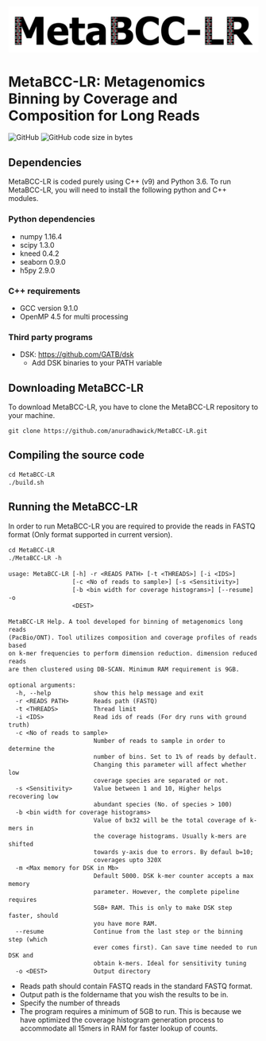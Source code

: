 <p align="center">
  <img src="MetaBCC-LR_logo.png" width="600" title="Final Labelling" alt="Final Labelling">
</p>

# MetaBCC-LR: Metagenomics Binning by Coverage and Composition for Long Reads

![GitHub](https://img.shields.io/github/license/anuradhawick/MetaBCC-LR)
![GitHub code size in bytes](https://img.shields.io/github/languages/code-size/anuradhawick/MetaBCC-LR)

## Dependencies
MetaBCC-LR is coded purely using C++ (v9) and Python 3.6. To run MetaBCC-LR, you will need to install the following python and C++ modules.

### Python dependencies
* numpy 1.16.4 
* scipy 1.3.0 
* kneed 0.4.2
* seaborn 0.9.0
* h5py 2.9.0

### C++ requirements
* GCC version 9.1.0
* OpenMP 4.5 for multi processing

### Third party programs
* DSK: https://github.com/GATB/dsk
    * Add DSK binaries to your PATH variable

## Downloading MetaBCC-LR
To download MetaBCC-LR, you have to clone the MetaBCC-LR repository to your machine.

```
git clone https://github.com/anuradhawick/MetaBCC-LR.git
```

## Compiling the source code
```
cd MetaBCC-LR
./build.sh
```

## Running the MetaBCC-LR
In order to run MetaBCC-LR you are required to provide the reads in FASTQ format (Only format supported in current version).

```
cd MetaBCC-LR
./MetaBCC-LR -h

usage: MetaBCC-LR [-h] -r <READS PATH> [-t <THREADS>] [-i <IDS>]
                  [-c <No of reads to sample>] [-s <Sensitivity>]
                  [-b <bin width for coverage histograms>] [--resume] -o
                  <DEST>

MetaBCC-LR Help. A tool developed for binning of metagenomics long reads
(PacBio/ONT). Tool utilizes composition and coverage profiles of reads based
on k-mer frequencies to perform dimension reduction. dimension reduced reads
are then clustered using DB-SCAN. Minimum RAM requirement is 9GB.

optional arguments:
  -h, --help            show this help message and exit
  -r <READS PATH>       Reads path (FASTQ)
  -t <THREADS>          Thread limit
  -i <IDS>              Read ids of reads (For dry runs with ground truth)
  -c <No of reads to sample>
                        Number of reads to sample in order to determine the
                        number of bins. Set to 1% of reads by default.
                        Changing this parameter will affect whether low
                        coverage species are separated or not.
  -s <Sensitivity>      Value between 1 and 10, Higher helps recovering low
                        abundant species (No. of species > 100)
  -b <bin width for coverage histograms>
                        Value of bx32 will be the total coverage of k-mers in
                        the coverage histograms. Usually k-mers are shifted
                        towards y-axis due to errors. By defaul b=10;
                        coverages upto 320X
  -m <Max memory for DSK in Mb>
                        Default 5000. DSK k-mer counter accepts a max memory
                        parameter. However, the complete pipeline requires
                        5GB+ RAM. This is only to make DSK step faster, should
                        you have more RAM.                        
  --resume              Continue from the last step or the binning step (which
                        ever comes first). Can save time needed to run DSK and
                        obtain k-mers. Ideal for sensitivity tuning
  -o <DEST>             Output directory
```
* Reads path should contain FASTQ reads in the standard FASTQ format.
* Output path is the foldername that you wish the results to be in.
* Specify the number of threads
* The program requires a minimum of 5GB to run. This is because we have optimized the coverage histogram generation process to accommodate all 15mers in RAM for faster lookup of counts.
